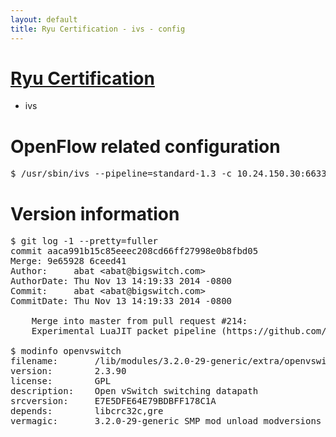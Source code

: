 ```yaml
---
layout: default
title: Ryu Certification - ivs - config
---
```

# [Ryu Certification](http://osrg.github.io/ryu/certification.html)
* ivs

# OpenFlow related configuration
<pre>
$ /usr/sbin/ivs --pipeline=standard-1.3 -c 10.24.150.30:6633 --dpid 0000000000000001 -i eth21 -i eth22 -i eth23
</pre>

# Version information
<pre>
$ git log -1 --pretty=fuller
commit aaca991b15c85eeec208cd66ff27998e0b8fbd05
Merge: 9e65928 6ceed41
Author:     abat &lt;abat@bigswitch.com&gt;
AuthorDate: Thu Nov 13 14:19:33 2014 -0800
Commit:     abat &lt;abat@bigswitch.com&gt;
CommitDate: Thu Nov 13 14:19:33 2014 -0800

    Merge into master from pull request #214:
    Experimental LuaJIT packet pipeline (https://github.com/floodlight/ivs/pull/214)

$ modinfo openvswitch
filename:       /lib/modules/3.2.0-29-generic/extra/openvswitch.ko
version:        2.3.90
license:        GPL
description:    Open vSwitch switching datapath
srcversion:     E7E5DFE64E79BDBFF178C1A
depends:        libcrc32c,gre
vermagic:       3.2.0-29-generic SMP mod_unload modversions 
</pre>

